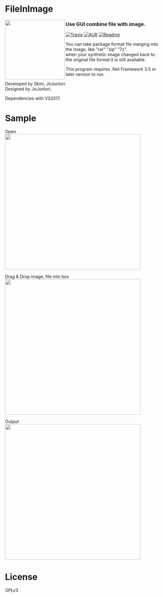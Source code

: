 # FileInImage

<img src="https://github.com/jojuniori/FileInImage/raw/master/icon.png" width="196px" align="left">

### Use GUI combine file with image.

[![Travis](https://img.shields.io/travis/rust-lang/rust.svg)]()
[![AUR](https://img.shields.io/aur/license/yaourt.svg)]()
[![Readme](https://img.shields.io/badge/readme-%E4%B8%AD%E6%96%87%E8%AF%B4%E6%98%8E-blue.svg)](https://github.com/jojuniori/FileInImage/blob/master/README_CN.md)

You can take package format file merging into the image, like "rar" "zip" "7z".   
when your synthetic image changed back to the original file format it is still available.

This program requires .Net Framework 3.5 or later version to run.

Developed by Skim, JoJunIori.  
Designed by JoJunIori.

Dependencies with VS2017.


# Sample

Open  
<img src="https://github.com/jojuniori/FileInImage/raw/master/sample_open.png" width="445px">  

Drag & Drop image, file into box   
<img src="https://github.com/jojuniori/FileInImage/raw/master/sample_input.png" width="445px">  

Output  
<img src="https://github.com/jojuniori/FileInImage/raw/master/sample_output.png" width="445px">  

# License

GPLv3
